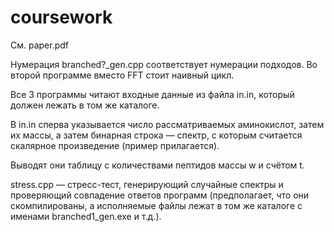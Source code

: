 # coursework
См. paper.pdf

Нумерация branched?_gen.cpp соответствует нумерации подходов. Во второй программе вместо FFT стоит наивный цикл. 

Все 3 программы читают входные данные из файла in.in, который должен лежать в том же каталоге. 

В in.in сперва указывается число рассматриваемых аминокислот, затем их массы, а затем бинарная строка — спектр, с которым считается скалярное произведение (пример прилагается).

Выводят они таблицу с количествами пептидов массы w и счётом t. 

stress.cpp — стресс-тест, генерирующий случайные спектры и проверяющий совпадение ответов программ (предполагает, что они скомпилированы, а исполняемые файлы лежат в том же каталоге с именами branched1_gen.exe и т.д.).
